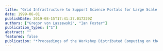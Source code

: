 ```yaml
---
title: "Grid Infrastructure to Support Science Portals for Large Scale Instruments"
date: 1999-06-01
publishDate: 2019-08-15T17:41:37.017229Z
authors: ["Gregor von Laszewski", "Ian Foster"]
publication_types: ["1"]
abstract: ""
featured: false
publication: "*Proceedings of the Workshop Distributed Computing on the Web (DCW)*"
---
```


